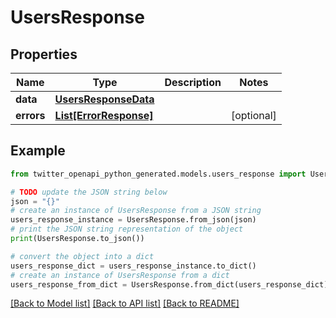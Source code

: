 # UsersResponse


## Properties

Name | Type | Description | Notes
------------ | ------------- | ------------- | -------------
**data** | [**UsersResponseData**](UsersResponseData.md) |  | 
**errors** | [**List[ErrorResponse]**](ErrorResponse.md) |  | [optional] 

## Example

```python
from twitter_openapi_python_generated.models.users_response import UsersResponse

# TODO update the JSON string below
json = "{}"
# create an instance of UsersResponse from a JSON string
users_response_instance = UsersResponse.from_json(json)
# print the JSON string representation of the object
print(UsersResponse.to_json())

# convert the object into a dict
users_response_dict = users_response_instance.to_dict()
# create an instance of UsersResponse from a dict
users_response_from_dict = UsersResponse.from_dict(users_response_dict)
```
[[Back to Model list]](../README.md#documentation-for-models) [[Back to API list]](../README.md#documentation-for-api-endpoints) [[Back to README]](../README.md)


